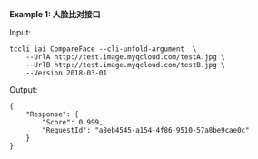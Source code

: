 **Example 1: 人脸比对接口**



Input: 

```
tccli iai CompareFace --cli-unfold-argument  \
    --UrlA http://test.image.myqcloud.com/testA.jpg \
    --UrlB http://test.image.myqcloud.com/testB.jpg \
    --Version 2018-03-01
```

Output: 
```
{
    "Response": {
        "Score": 0.999,
        "RequestId": "a8eb4545-a154-4f86-9510-57a8be9cae0c"
    }
}
```

